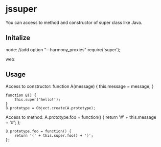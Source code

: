 # jssuper

You can access to method and constructor of super class like Java.

## Initalize

node:
    //add option "--harmony_proxies"
    require('super');

web:
    <script src="path/to/super.js"></script>

## Usage

Access to constructor:
    function A(message) {
        this.message = message;
    }

    function B() {
        this.super('hello!');
    }
    B.prototype = Object.create(A.prototype);

Access to method:
    A.prototype.foo = function() {
        return '#' + this.message + '#';
    };

    B.prototype.foo = function() {
        return '(' + this.super.foo() + ')';
    };